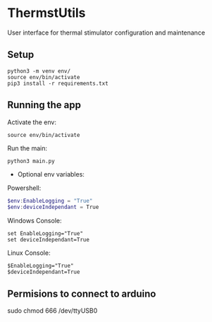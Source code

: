 # ThermstUtils
User interface for thermal stimulator configuration and maintenance

## Setup

```
python3 -m venv env/
source env/bin/activate
pip3 install -r requirements.txt

```

## Running the app

Activate the env:
```
source env/bin/activate
```
Run the main:
```
python3 main.py
```

- Optional env variables:

Powershell:
``` powershell
$env:EnableLogging = "True"
$env:deviceIndependant = True
```
Windows Console:
```
set EnableLogging="True"
set deviceIndependant=True
```
Linux Console:
```
$EnableLogging="True"
$deviceIndependant=True
```
## Permisions to connect to arduino

sudo chmod 666 /dev/ttyUSB0
